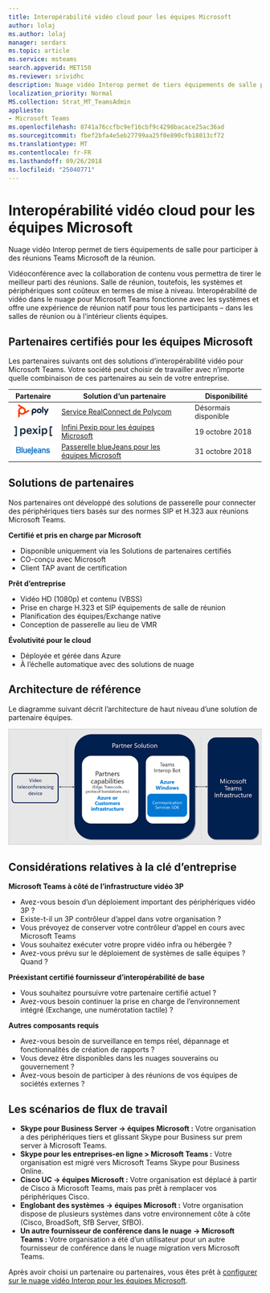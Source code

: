 ```yaml
---
title: Interopérabilité vidéo cloud pour les équipes Microsoft
author: lolaj
ms.author: lolaj
manager: serdars
ms.topic: article
ms.service: msteams
search.appverid: MET150
ms.reviewer: srividhc
description: Nuage vidéo Interop permet de tiers équipements de salle pour participer à des réunions Teams Microsoft de la réunion.
localization_priority: Normal
MS.collection: Strat_MT_TeamsAdmin
appliesto:
- Microsoft Teams
ms.openlocfilehash: 8741a76ccfbc9ef16cbf9c4298bacace25ac36ad
ms.sourcegitcommit: fbef2bfa4e5eb27799aa25f0e890cfb18013cf72
ms.translationtype: MT
ms.contentlocale: fr-FR
ms.lasthandoff: 09/26/2018
ms.locfileid: "25040771"
---
```

# <a name="cloud-video-interop-for-microsoft-teams"></a>Interopérabilité vidéo cloud pour les équipes Microsoft

Nuage vidéo Interop permet de tiers équipements de salle pour participer à des réunions Teams Microsoft de la réunion.

Vidéoconférence avec la collaboration de contenu vous permettra de tirer le meilleur parti des réunions. Salle de réunion, toutefois, les systèmes et périphériques sont coûteux en termes de mise à niveau. Interopérabilité de vidéo dans le nuage pour Microsoft Teams fonctionne avec les systèmes et offre une expérience de réunion natif pour tous les participants – dans les salles de réunion ou à l’intérieur clients équipes. 

## <a name="partners-certified-for-microsoft-teams"></a>Partenaires certifiés pour les équipes Microsoft

Les partenaires suivants ont des solutions d’interopérabilité vidéo pour Microsoft Teams. Votre société peut choisir de travailler avec n’importe quelle combinaison de ces partenaires au sein de votre entreprise. 


|Partenaire|Solution d’un partenaire|Disponibilité|
|----|---|----|
|![RealConnect de Polycom](media/polycom.png) | <a href="https://aka.ms/PolycomRealConnect" target="_blank">Service RealConnect de Polycom</a> |Désormais disponible|
|![Infini Pexip](media/pexip.png)| <a href="https://aka.ms/PexipInfinity" target="_blank">Infini Pexip pour les équipes Microsoft</a> | 19 octobre 2018|
|![Passerelle blueJeans](media/bluejeans.png)| <a href="https://aka.ms/BluejeansGateway" target="_blank">Passerelle blueJeans pour les équipes Microsoft</a> | 31 octobre 2018|

## <a name="partner-solutions"></a>Solutions de partenaires

Nos partenaires ont développé des solutions de passerelle pour connecter des périphériques tiers basés sur des normes SIP et H.323 aux réunions Microsoft Teams.  
 
**Certifié et pris en charge par Microsoft**

- Disponible uniquement via les Solutions de partenaires certifiés
- CO-conçu avec Microsoft
- Client TAP avant de certification

**Prêt d’entreprise**

- Vidéo HD (1080p) et contenu (VBSS)
- Prise en charge H.323 et SIP équipements de salle de réunion
- Planification des équipes/Exchange native
- Conception de passerelle au lieu de VMR

**Évolutivité pour le cloud**

- Déployée et gérée dans Azure
- À l’échelle automatique avec des solutions de nuage

 
## <a name="reference-architecture"></a>Architecture de référence

Le diagramme suivant décrit l’architecture de haut niveau d’une solution de partenaire équipes.

![Solution d’un partenaire en nuage vidéo Interop équipes](media/teams-cloud-video-interop-partner-solution.png)

## <a name="key-business-considerations"></a>Considérations relatives à la clé d’entreprise

**Microsoft Teams à côté de l’infrastructure vidéo 3P**

- Avez-vous besoin d’un déploiement important des périphériques vidéo 3P ?
- Existe-t-il un 3P contrôleur d’appel dans votre organisation ?
- Vous prévoyez de conserver votre contrôleur d’appel en cours avec Microsoft Teams
- Vous souhaitez exécuter votre propre vidéo infra ou hébergée ? 
- Avez-vous prévu sur le déploiement de systèmes de salle équipes ? Quand ?

**Préexistant certifié fournisseur d’interopérabilité de base**

- Vous souhaitez poursuivre votre partenaire certifié actuel ?
- Avez-vous besoin continuer la prise en charge de l’environnement intégré (Exchange, une numérotation tactile) ?

**Autres composants requis**

- Avez-vous besoin de surveillance en temps réel, dépannage et fonctionnalités de création de rapports ?
- Vous devez être disponibles dans les nuages souverains ou gouvernement ?
- Avez-vous besoin de participer à des réunions de vos équipes de sociétés externes ? 

## <a name="business-workflow-scenarios"></a>Les scénarios de flux de travail

- **Skype pour Business Server -> équipes Microsoft :** Votre organisation a des périphériques tiers et glissant Skype pour Business sur prem server à Microsoft Teams.  
- **Skype pour les entreprises-en ligne > Microsoft Teams :** Votre organisation est migré vers Microsoft Teams Skype pour Business Online.
- **Cisco UC -> équipes Microsoft :** Votre organisation est déplacé à partir de Cisco à Microsoft Teams, mais pas prêt à remplacer vos périphériques Cisco.
- **Englobant des systèmes -> équipes Microsoft :** Votre organisation dispose de plusieurs systèmes dans votre environnement côte à côte (Cisco, BroadSoft, SfB Server, SfBO).
- **Un autre fournisseur de conférence dans le nuage -> Microsoft Teams :** Votre organisation a été d’un utilisateur pour un autre fournisseur de conférence dans le nuage migration vers Microsoft Teams.


Après avoir choisi un partenaire ou partenaires, vous êtes prêt à [configurer sur le nuage vidéo Interop pour les équipes Microsoft](cloud-video-interop-for-teams-set-up.md). 
